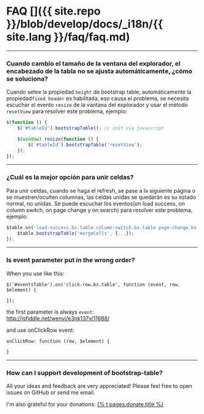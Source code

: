 # FAQ []({{ site.repo }}/blob/develop/docs/_i18n/{{ site.lang }}/faq/faq.md)

---

### Cuando cambio el tamaño de la ventana del explorador, el encabezado de la tabla no se ajusta automáticamente, ¿cómo se soluciona?

Cuando setee la propiedad `height` de bootstrap table, automáticamente la propiedad`fixed header` es habilitada, eso causa el problema, se necesita escuchar el evento `resize` de la vantana del explorador y usar el método `resetView` para resolver este problema, ejemplo:

```js
$(function () {
    $('#tableId').bootstrapTable(); // init via javascript

    $(window).resize(function () {
        $('#tableId').bootstrapTable('resetView');
    });
});
```

---

### ¿Cuál es la mejor opción para unir celdas?

Para unir celdas, cuando se haga el refresh, se pase a la siguiente página o se muestren/oculten columnas, las celdas unidas se quedarán es su estado normal, no unidas. Se puede escuchar los eventos(on load success, on column switch, on page change y on search) para resolver este problema, ejemplo:

```js
$table.on('load-success.bs.table column-switch.bs.table page-change.bs.table search.bs.table', function () {
    $table.bootstrapTable('mergeCells', {...});
});
```

---

### Is event parameter put in the wrong order?

When you use like this:

```
$('#eventsTable').on('click-row.bs.table', function (event, row, $element) {

});
```

the first parameter is always `event`: http://jsfiddle.net/wenyi/e3nk137y/11688/

and use onClickRow event:

```
onClickRow: function (row, $element) {

}
```

---

### How can I support development of bootstrap-table?

All your ideas and feedback are very appreciated! Please feel free to open issues on GitHub or send me email.

I'm also grateful for your donations: <a href="donate">{% t pages.donate.title %}</a>
